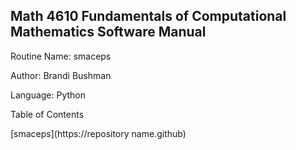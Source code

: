 ## Math 4610 Fundamentals of Computational Mathematics Software Manual 

Routine Name: smaceps

Author: Brandi Bushman

Language: Python

Table of Contents

[smaceps](https://repository name.github)